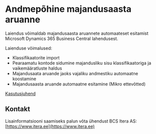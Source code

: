 # Andmepõhine majandusaasta aruanne
Laiendus võimaldab majandusaasta aruannete automaateset esitamist Microsoft Dynamics 365 Business Central lahendusest.

Laienduse võimalused:
- Klassifikaatorite import
- Pearaamatu kontode sidumine majandusliku sisu klassifikaatoriga ja vaikemääratluste haldus
- Majandusaata aruande jaoks vajaliku andmestiku automaatne koostamine
- Majandusaasta aruande automaatne esitamine (Mikro ettevõtted)

[Kasutusjuhend](help.md)

## Kontakt

Lisainformatsiooni saamiseks palun võta ühendust BCS Itera AS:
[https://www.itera.ee](https://www.itera.ee)